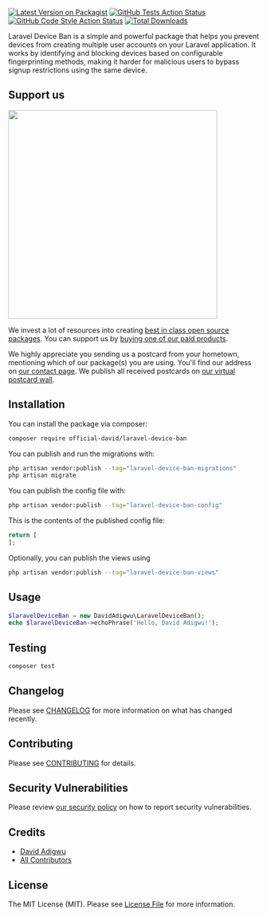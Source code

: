 [![Latest Version on Packagist](https://img.shields.io/packagist/v/official-david/laravel-device-ban.svg?style=flat-square)](https://packagist.org/packages/official-david/laravel-device-ban)
[![GitHub Tests Action Status](https://img.shields.io/github/actions/workflow/status/official-david/laravel-device-ban/run-tests.yml?branch=main&label=tests&style=flat-square)](https://github.com/official-david/laravel-device-ban/actions?query=workflow%3Arun-tests+branch%3Amain)
[![GitHub Code Style Action Status](https://img.shields.io/github/actions/workflow/status/official-david/laravel-device-ban/fix-php-code-style-issues.yml?branch=main&label=code%20style&style=flat-square)](https://github.com/official-david/laravel-device-ban/actions?query=workflow%3A"Fix+PHP+code+style+issues"+branch%3Amain)
[![Total Downloads](https://img.shields.io/packagist/dt/official-david/laravel-device-ban.svg?style=flat-square)](https://packagist.org/packages/official-david/laravel-device-ban)

Laravel Device Ban is a simple and powerful package that helps you prevent devices from creating multiple user accounts on your Laravel application. It works by identifying and blocking devices based on configurable fingerprinting methods, making it harder for malicious users to bypass signup restrictions using the same device.

## Support us

[<img src="https://github-ads.s3.eu-central-1.amazonaws.com/laravel-device-ban.jpg?t=1" width="419px" />](https://spatie.be/github-ad-click/laravel-device-ban)

We invest a lot of resources into creating [best in class open source packages](https://spatie.be/open-source). You can support us by [buying one of our paid products](https://spatie.be/open-source/support-us).

We highly appreciate you sending us a postcard from your hometown, mentioning which of our package(s) you are using. You'll find our address on [our contact page](https://spatie.be/about-us). We publish all received postcards on [our virtual postcard wall](https://spatie.be/open-source/postcards).

## Installation

You can install the package via composer:

```bash
composer require official-david/laravel-device-ban
```

You can publish and run the migrations with:

```bash
php artisan vendor:publish --tag="laravel-device-ban-migrations"
php artisan migrate
```

You can publish the config file with:

```bash
php artisan vendor:publish --tag="laravel-device-ban-config"
```

This is the contents of the published config file:

```php
return [
];
```

Optionally, you can publish the views using

```bash
php artisan vendor:publish --tag="laravel-device-ban-views"
```

## Usage

```php
$laravelDeviceBan = new DavidAdigwu\LaravelDeviceBan();
echo $laravelDeviceBan->echoPhrase('Hello, David Adigwu!');
```

## Testing

```bash
composer test
```

## Changelog

Please see [CHANGELOG](CHANGELOG.md) for more information on what has changed recently.

## Contributing

Please see [CONTRIBUTING](CONTRIBUTING.md) for details.

## Security Vulnerabilities

Please review [our security policy](../../security/policy) on how to report security vulnerabilities.

## Credits

- [David Adigwu](https://github.com/official-david)
- [All Contributors](../../contributors)

## License

The MIT License (MIT). Please see [License File](LICENSE.md) for more information.
